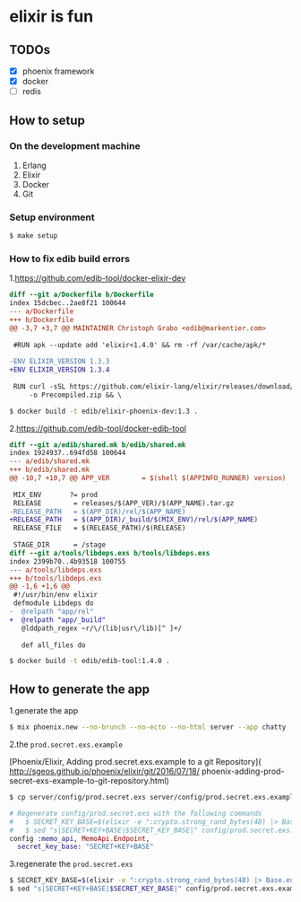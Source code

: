 # elixir is fun

## TODOs
- [x] phoenix framework
- [x] docker
- [ ] redis

## How to setup

### On the development machine
1. Erlang
2. Elixir
3. Docker
4. Git

### Setup environment

``` bash
$ make setup
```

### How to fix edib build errors

1.https://github.com/edib-tool/docker-elixir-dev

```diff
diff --git a/Dockerfile b/Dockerfile
index 15dcbec..2ae8f21 100644
--- a/Dockerfile
+++ b/Dockerfile
@@ -3,7 +3,7 @@ MAINTAINER Christoph Grabo <edib@markentier.com>
 
 #RUN apk --update add 'elixir<1.4.0' && rm -rf /var/cache/apk/*
 
-ENV ELIXIR_VERSION 1.3.3
+ENV ELIXIR_VERSION 1.3.4
 
 RUN curl -sSL https://github.com/elixir-lang/elixir/releases/download/v${ELIXIR_VERSION}/Precompiled.zip \
     -o Precompiled.zip && \
```

``` bash
$ docker build -t edib/elixir-phoenix-dev:1.3 .
```

2.https://github.com/edib-tool/docker-edib-tool

```diff
diff --git a/edib/shared.mk b/edib/shared.mk
index 1924937..694fd58 100644
--- a/edib/shared.mk
+++ b/edib/shared.mk
@@ -10,7 +10,7 @@ APP_VER        = $(shell $(APPINFO_RUNNER) version)
 
 MIX_ENV       ?= prod
 RELEASE        = releases/$(APP_VER)/$(APP_NAME).tar.gz
-RELEASE_PATH   = $(APP_DIR)/rel/$(APP_NAME)
+RELEASE_PATH   = $(APP_DIR)/_build/$(MIX_ENV)/rel/$(APP_NAME)
 RELEASE_FILE   = $(RELEASE_PATH)/$(RELEASE)
 
 STAGE_DIR      = /stage
diff --git a/tools/libdeps.exs b/tools/libdeps.exs
index 2399b70..4b93518 100755
--- a/tools/libdeps.exs
+++ b/tools/libdeps.exs
@@ -1,6 +1,6 @@
 #!/usr/bin/env elixir
 defmodule Libdeps do
-  @relpath "app/rel"
+  @relpath "app/_build"
   @lddpath_regex ~r/\/(lib|usr\/lib)[^ ]+/
 
   def all_files do
```

``` bash
$ docker build -t edib/edib-tool:1.4.0 .
```

## How to generate the app
1.generate the app

```bash
$ mix phoenix.new --no-brunch --no-ecto --no-html server --app chatty
```

2.the `prod.secret.exs.example`

[Phoenix/Elixir, Adding prod.secret.exs.example to a git Repository](
http://sgeos.github.io/phoenix/elixir/git/2016/07/18/
phoenix-adding-prod-secret-exs-example-to-git-repository.html)

```bash
$ cp server/config/prod.secret.exs server/config/prod.secret.exs.example
```

```elixir
# Regenerate config/prod.secret.exs with the following commands
#   $ SECRET_KEY_BASE=$(elixir -e ":crypto.strong_rand_bytes(48) |> Base.encode64 |> IO.puts")
#   $ sed "s|SECRET+KEY+BASE|$SECRET_KEY_BASE|" config/prod.secret.exs.example >config/prod.secret.exs
config :memo_api, MemoApi.Endpoint,
  secret_key_base: "SECRET+KEY+BASE"
```

3.regenerate the `prod.secret.exs`

```bash
$ SECRET_KEY_BASE=$(elixir -e ":crypto.strong_rand_bytes(48) |> Base.encode64 |> IO.puts")
$ sed "s|SECRET+KEY+BASE|$SECRET_KEY_BASE|" config/prod.secret.exs.example >config/prod.secret.exs
```
